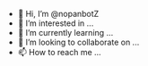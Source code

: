 - 👋 Hi, I’m @nopanbotZ
- 👀 I’m interested in ...
- 🌱 I’m currently learning ...
- 💞️ I’m looking to collaborate on ...
- 📫 How to reach me ...

<!---
nopanbotZ/nopanbotZ is a ✨ special ✨ repository because its `README.md` (this file) appears on your GitHub profile.
You can click the Preview link to take a look at your changes.
--->
